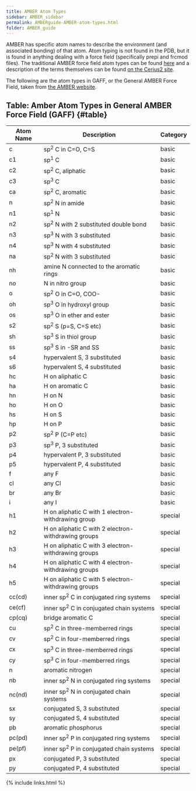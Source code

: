 ```yaml
---
title: AMBER Atom Types
sidebar: AMBER_sidebar
permalink: AMBERguide-AMBER-atom-types.html
folder: AMBER_guide
---
```


<link rel="stylesheet" href="css/theme-orange.css">

AMBER has specific atom names to describe the environment
(and associated bonding) of that atom.
Atom typing is not found in the PDB, but it is found in anything dealing with a
force field (specifically prepi and frcmod files).
The traditional AMBER force field atom types can be found
[here](http://www.uoxray.uoregon.edu/local/manuals/biosym/discovery/General/Forcefields/AMBER.html)
and a description of the terms themselves can be found
[on the Cerius2 site](http://www.chem.cmu.edu/courses/09-560/docs/msi/ffbsim/B_AtomTypes.html).
<!-- Backup FF site: https://xbwang.wordpress.com/2016/07/16/amber-atom-types-standard-amber-forcefield/ -->
The following are the atom types in GAFF, or the General AMBER Force Field,
taken from [the AMBER website](http://ambermd.org/antechamber/gaff.html).

## Table: Amber Atom Types in General AMBER Force Field (GAFF) {#table}
<div class="datatable-begin"></div>

Atom Name | Description | Category
--------- | ----------- | --------
c | sp<sup>2</sup> C in C=O, C=S | basic
c1 | sp<sup>1</sup> C | basic
c2 | sp<sup>2</sup> C, aliphatic | basic
c3 | sp<sup>3</sup> C | basic
ca | sp<sup>2</sup> C, aromatic | basic
n | sp<sup>2</sup> N in amide | basic
n1 | sp<sup>1</sup> N | basic
n2 | sp<sup>2</sup> N with 2 substituted double bond | basic
n3 | sp<sup>3</sup> N with 3 substituted | basic
n4 | sp<sup>3</sup> N with 4 substituted | basic
na | sp<sup>2</sup> N with 3 substituted | basic
nh | amine N connected to the aromatic rings | basic
no | N in nitro group | basic
o | sp<sup>2</sup> O in C=O, COO- | basic
oh | sp<sup>3</sup> O in hydroxyl group | basic
os | sp<sup>3</sup> O in ether and ester | basic
s2 | sp<sup>2</sup> S (p=S, C=S etc) | basic
sh | sp<sup>3</sup> S in thiol group | basic
ss | sp<sup>3</sup> S in -SR and SS | basic
s4 | hypervalent S, 3 substituted | basic
s6 | hypervalent S, 4 substituted | basic
hc | H on aliphatic C | basic
ha | H on aromatic C | basic
hn | H on N | basic
ho | H on O | basic
hs | H on S | basic
hp | H on P | basic
p2 | sp<sup>2</sup> P (C=P etc) | basic
p3 | sp<sup>3</sup> P, 3 substituted | basic
p4 | hypervalent P, 3 substituted | basic
p5 | hypervalent P, 4 substituted | basic
f | any F | basic
cl | any Cl | basic
br | any Br | basic
i | any I | basic
h1 | H on aliphatic C with 1 electron-withdrawing group | special
h2 | H on aliphatic C with 2 electron-withdrawing groups | special
h3 | H on aliphatic C with 3 electron-withdrawing groups | special
h4 | H on aliphatic C with 4 electron-withdrawing groups | special
h5 | H on aliphatic C with 5 electron-withdrawing groups | special
cc(cd) | inner sp<sup>2</sup> C in conjugated ring systems | special
ce(cf) | inner sp<sup>2</sup> C in conjugated chain systems | special
cp(cq) | bridge aromatic C | special
cu | sp<sup>2</sup> C in three-memberred rings | special
cv | sp<sup>2</sup> C in four-memberred rings | special
cx | sp<sup>3</sup> C in three-memberred rings | special
cy | sp<sup>3</sup> C in four-memberred rings | special
n | aromatic nitrogen | special
nb | inner sp<sup>2</sup> N in conjugated ring systems | special
nc(nd) | inner sp<sup>2</sup> N in conjugated chain systems | special
sx | conjugated S, 3 substituted | special
sy | conjugated S, 4 substituted | special
pb | aromatic phosphorus | special
pc(pd) | inner sp<sup>2</sup> P in conjugated ring systems | special
pe(pf) | inner sp<sup>2</sup> P in conjugated chain systems | special
px | conjugated P, 3 substituted | special
py | conjugated P, 4 substituted | special

<div class="datatable-end"></div>


{% include links.html %}
